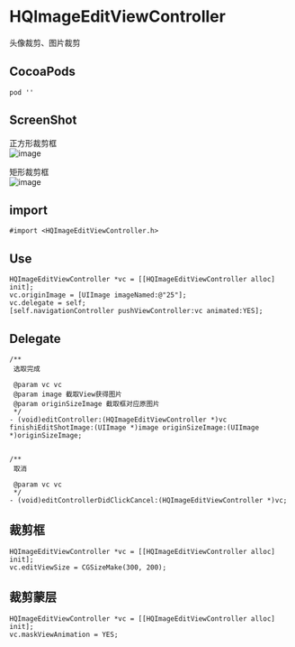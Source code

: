 # HQImageEditViewController
头像裁剪、图片裁剪<br>

## CocoaPods
```
pod ''
```

## ScreenShot
正方形裁剪框<br>
![image](https://github.com/Vesincc/HQImageEditViewController/blob/master/QQ20190416-155405-HD.gif)

矩形裁剪框<br>
![image](https://github.com/Vesincc/HQImageEditViewController/blob/master/QQ20190416-155714-HD.gif)

## import
```objc
#import <HQImageEditViewController.h>
```

## Use
```objc
HQImageEditViewController *vc = [[HQImageEditViewController alloc] init];
vc.originImage = [UIImage imageNamed:@"25"];
vc.delegate = self;
[self.navigationController pushViewController:vc animated:YES];
```

## Delegate
```objc
/**
 选取完成

 @param vc vc
 @param image 截取View获得图片
 @param originSizeImage 截取框对应原图片
 */
- (void)editController:(HQImageEditViewController *)vc finishiEditShotImage:(UIImage *)image originSizeImage:(UIImage *)originSizeImage;


/**
 取消

 @param vc vc
 */
- (void)editControllerDidClickCancel:(HQImageEditViewController *)vc;
```

## 裁剪框
```objc
HQImageEditViewController *vc = [[HQImageEditViewController alloc] init];
vc.editViewSize = CGSizeMake(300, 200);
```

## 裁剪蒙层
```objc
HQImageEditViewController *vc = [[HQImageEditViewController alloc] init];
vc.maskViewAnimation = YES;
```

